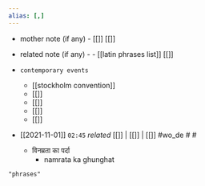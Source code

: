 ```yaml
---
alias: [,]
---
```

- mother note (if any)
		- [[]] [[]]
- related note (if any) -
		- [[latin phrases list]] [[]]
- `contemporary events`
	- [[stockholm convention]]
	- [[]]
	- [[]]
	- [[]]
	- [[]]

- [[2021-11-01]]  `02:45` _related_ [[]] | [[]] | [[]] #wo_de  # #
	- विनम्रता का पर्दा
		- namrata ka ghunghat

```query
"phrases"
```